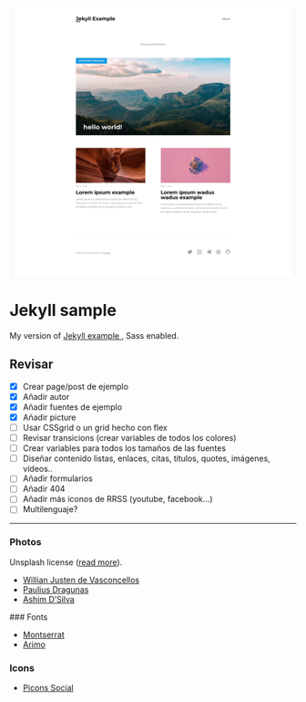 ![Capture 24/04/2018](/public/capture.png)

# Jekyll sample

My version of [Jekyll example ](https://github.com/mdo/jekyll-example), Sass enabled.

## Revisar

- [x] Crear page/post de ejemplo
- [x] Añadir autor
- [x] Añadir fuentes de ejemplo
- [x] Añadir picture  
- [ ] Usar CSSgrid o un grid hecho con flex
- [ ] Revisar transicions (crear variables de todos los colores)
- [ ] Crear variables para todos los tamaños de las fuentes
- [ ] Diseñar contenido listas, enlaces, citas, títulos, quotes, imágenes, vídeos..
- [ ] Añadir formularios
- [ ] Añadir 404
- [ ] Añadir más iconos de RRSS (youtube, facebook...)
- [ ] Multilenguaje?

___

### Photos

Unsplash license ([read more](https://unsplash.com/license)).

* [Willian Justen de Vasconcellos](https://unsplash.com/photos/0yQPd95ScSc)
* [Paulius Dragunas](https://unsplash.com/photos/KqJKBwQGrTs)
* [Ashim D’Silva](https://unsplash.com/photos/sKn-Yy4BRtY)

### Fonts

* [Montserrat](https://fonts.google.com/specimen/Montserrat)
* [Arimo](https://fonts.google.com/specimen/Arimo)

### Icons

* [Picons Social](https://www.iconfinder.com/iconsets/picons-social)
